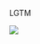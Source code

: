 LGTM
<div align="left"><img src="https://github-readme-stats.vercel.app/api?username=MHTSM&show_icons=true&count_private=true&hide_border=true" align="center" /></div>  
